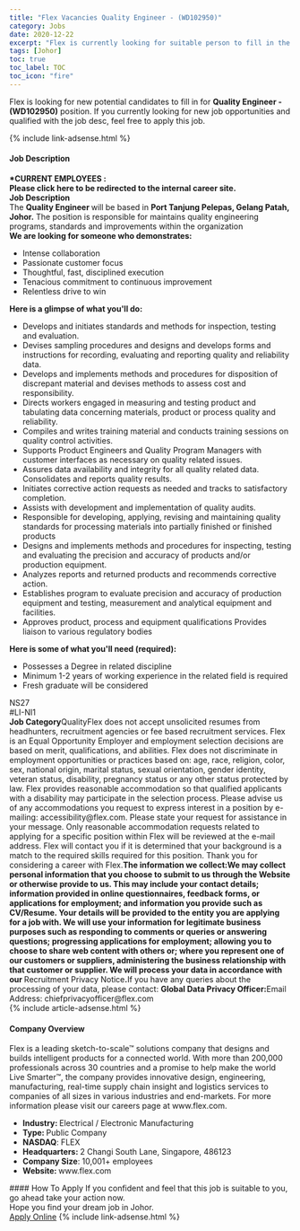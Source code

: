 ```yaml
---
title: "Flex Vacancies Quality Engineer - (WD102950)" 
category: Jobs 
date: 2020-12-22 
excerpt: "Flex is currently looking for suitable person to fill in the Quality Engineer - (WD102950) which positioned at Johor" 
tags: [Johor] 
toc: true 
toc_label: TOC 
toc_icon: "fire" 
--- 
```


<p>Flex is looking for new potential candidates to fill in for <b>Quality Engineer - (WD102950)</b> position. If you currently looking for new job opportunities and qualified with the job desc, feel free to apply this job.
</p>{% include link-adsense.html %} 
<div><div><div><h4>Job Description</h4></div></div><div><div><span><div><div><b>*CURRENT EMPLOYEES&#160;:</b><div><b><b>Please click&#160;here</b></b><b><b> to be redirected to the internal career site.</b></b></div><div><b>Job Description</b></div><div>The <b>Quality Engineer </b>will be based in <b><b>Port Tanjung Pelepas, Gelang Patah, Johor.</b></b> The position is responsible for maintains quality engineering programs, standards and improvements within the organization</div><div><b><b>We are looking for someone who demonstrates:</b></b></div><ul><li>Intense collaboration</li><li>Passionate customer focus</li><li>Thoughtful, fast, disciplined execution</li><li>Tenacious commitment to continuous improvement</li><li>Relentless drive to win</li></ul><b><b>Here is a glimpse of what you'll do:</b></b><ul><li>Develops and initiates standards and methods for inspection, testing and evaluation.</li><li>Devises sampling procedures and designs and develops forms and instructions for recording, evaluating and reporting quality and reliability data.</li><li>Develops and implements methods and procedures for disposition of discrepant material and devises methods to assess cost and responsibility.</li><li>Directs workers engaged in measuring and testing product and tabulating data concerning materials, product or process quality and reliability.</li><li>Compiles and writes training material and conducts training sessions on quality control activities.</li><li>Supports Product Engineers and Quality Program Managers with customer interfaces as necessary on quality related issues.</li><li>Assures data availability and integrity for all quality related data. Consolidates and reports quality results.</li><li>Initiates corrective action requests as needed and tracks to satisfactory completion.</li><li>Assists with development and implementation of quality audits.</li><li>Responsible for developing, applying, revising and maintaining quality standards for processing materials into partially finished or finished products</li><li>Designs and implements methods and procedures for inspecting, testing and evaluating the precision and accuracy of products and/or production equipment.</li><li>Analyzes reports and returned products and recommends corrective action.</li><li>Establishes program to evaluate precision and accuracy of production equipment and testing, measurement and analytical equipment and facilities.</li><li>Approves product, process and equipment qualifications Provides liaison to various regulatory bodies</li></ul><b><b>Here is some of what you'll need (required):</b></b><ul><li>Possesses a Degree in related discipline</li><li>Minimum 1-2 years of working experience in the related field is required</li><li>Fresh graduate will be considered</li></ul><div>NS27</div><div>#LI-NI1</div><div><b>Job Category</b>QualityFlex does not accept unsolicited resumes from headhunters, recruitment agencies or fee based recruitment services. Flex is an Equal Opportunity Employer and employment selection decisions are based on merit, qualifications, and abilities. Flex does not discriminate in employment opportunities or practices based on: age, race, religion, color, sex, national origin, marital status, sexual orientation, gender identity, veteran status, disability, pregnancy status or any other status protected by law. Flex provides reasonable accommodation so that qualified applicants with a disability may participate in the selection process. Please advise us of any accommodations you request to express interest in a position by e-mailing: accessibility@flex.com. Please state your request for assistance in your message. Only reasonable accommodation requests related to applying for a specific position within Flex will be reviewed at the e-mail address. Flex will contact you if it is determined that your background is a match to the required skills required for this position. Thank you for considering a career with Flex.<b>The information we collect:</b><b>We may collect personal information that you choose to submit to us through the Website or otherwise provide to us. This may include your contact details; information provided in online questionnaires, feedback forms, or applications for employment; and information you provide such as CV/Resume. Your details will be provided to the entity you are applying for a job with. We will use your information for legitimate business purposes such as responding to comments or queries or answering questions; progressing applications for employment; allowing you to choose to share web content with others or; where you represent one of our customers or suppliers, administering the business relationship with that customer or supplier. We will process your data in accordance with our </b>Recruitment Privacy Notice<b><b>.</b></b>If you have any queries about the processing of your data, please contact:&#160;<b>Global Data Privacy Officer:</b>Email Address: chiefprivacyofficer@flex.com</div></div></div></span></div></div></div> 
{% include article-adsense.html %} 
<div><div><div><h4>Company Overview</h4></div></div><div><div><span><div><p>Flex is a leading sketch-to-scale&#8482; solutions company that designs and builds intelligent products for a connected world. With more than 200,000 professionals across 30 countries and a promise to help make the world Live Smarter&#8482;, the company provides innovative design, engineering, manufacturing, real-time supply chain insight and logistics services to companies of all sizes in various industries and end-markets.&#160;For more information please visit our careers page at www.flex.com.&#160;</p>
<ul><li><strong>Industry:&#160;</strong>Electrical / Electronic&#160;Manufacturing</li>
<li><strong>Type:&#160;</strong>Public Company</li>
<li><strong>NASDAQ</strong>: FLEX</li>
<li><strong>Headquarters:&#160;</strong>2 Changi South Lane, Singapore, 486123</li>
<li><strong>Company Size</strong>: 10,001+ employees</li>
<li><strong>Website:&#160;</strong>www.flex.com</li> </ul></div></span></div></div></div> 
#### How To Apply 
If you confident and feel that this job is suitable to you, go ahead take your action now. <br/> 
Hope you find your dream job in Johor. <br/> 
<a href="https://www.jobstreet.com.my/en/job/quality-engineer-wd102950-4445041?jobId=jobstreet-my-job-4445041&sectionRank=18&token=0~724d2ce7-b8b0-42c5-8fe2-674249136646&fr=SRP%20View%20In%20New%20Ta" class="btn btn--info" target="_blank" rel="nofollow noopenner">Apply Online</a> 
{% include link-adsense.html %} 